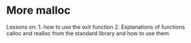 # More malloc

Lessons on:	1. how to use the exit function
		2. Explanations of functions calloc and realloc from the standard library and how to use them
